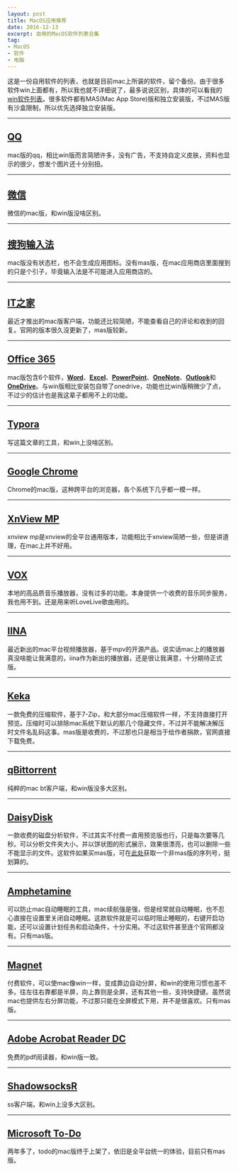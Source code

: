```yaml
---
layout: post
title: MacOS应用推荐
date: 2016-12-13
excerpt: 自用的MacOS软件列表合集
tag: 
- MacOS
- 软件
- 电脑
---
```


这是一份自用软件的列表，也就是目前mac上所装的软件，留个备份。由于很多软件win上面都有，所以我也就不详细说了，最多说说区别，具体的可以看我的[win软件列表](http://windfire007.com/WinAPP/)。很多软件都有MAS(Mac App Store)版和独立安装版，不过MAS版有沙盒限制，所以优先选择独立安装版。

---

## [QQ](http://im.qq.com/macqq/)

mac版的qq，相比win版而言简陋许多，没有广告，不支持自定义皮肤，资料也显示的很少，想发个图片还十分别扭。

---

## [微信](http://weixin.qq.com/cgi-bin/readtemplate?t=mac&lang=zh_CN)

微信的mac版，和win版没啥区别。

---

## [搜狗输入法](http://pinyin.sogou.com/mac/)

mac版没有状态栏，也不会生成应用图标。没有mas版，在mac应用商店里面搜到的只是个引子，毕竟输入法是不可能进入应用商店的。

---

## [IT之家](http://m.ruanmei.com/)

最近才推出的mac版客户端，功能还比较简陋，不能查看自己的评论和收到的回复。官网的版本很久没更新了，mas版较新。

---

## [Office 365](https://products.office.com/zh-cn/office-365-personal)

mac版包含6个软件，[**Word**](https://products.office.com/zh-cn/word)、[**Excel**](https://products.office.com/zh-cn/excel)、[**PowerPoint**](https://products.office.com/zh-cn/powerpoint)、[**OneNote**](https://products.office.com/zh-cn/onenote)、[**Outlook**](https://products.office.com/zh-cn/outlook)和[**OneDrive**](https://onedrive.live.com/about/zh-cn/download/)。与win版相比安装包自带了onedrive，功能也比win版稍微少了点，不过少的估计也是我这辈子都用不上的功能。

---

## [Typora](http://www.typora.io/)

写这篇文章的工具，和win上没啥区别。

---

## [Google Chrome](https://www.google.com/chrome/browser/desktop/index.html?platform=mac)

Chrome的mac版，这种跨平台的浏览器，各个系统下几乎都一模一样。

---

## [XnView MP](http://www.xnview.com/en/xnviewmp/)

xnview mp是xnview的全平台通用版本，功能相比于xnview简陋一些，但是讲道理，在mac上并不好用。

---

## [VOX](https://vox.rocks/mac-music-player)

本地的高品质音乐播放器，没有过多的功能。本身提供一个收费的音乐同步服务，我也用不到。还是用来听LoveLive歌曲用的。

---

## [IINA](https://lhc70000.github.io/iina/zh-cn/)

最近新出的mac平台视频播放器，基于mpv的开源产品。说实话mac上的播放器真没啥能让我满意的，iina作为新出的播放器，还是很让我满意，十分期待正式版。

---

## [Keka](http://www.kekaosx.com/zh-cn/)

一款免费的压缩软件，基于7-Zip，和大部分mac压缩软件一样，不支持直接打开预览。压缩时可以排除mac系统下默认的那几个隐藏文件，不过并不能解决解压时文件名乱码这事。mas版是收费的，不过那也只是相当于给作者捐款，官网直接下载免费。

---

## [qBittorrent](https://www.fosshub.com/qBittorrent.html)

纯粹的mac bt客户端，和win版没多大区别。

---

## [DaisyDisk](https://daisydiskapp.com/)

一款收费的磁盘分析软件，不过其实不付费一直用预览版也行，只是每次要等几秒。可以分析文件夹大小，并以饼状图的形式展示，效果很漂亮，也可以删除一些不能显示的文件。这软件如果买mas版，可在[此处](https://daisydiskapp.com/migration/)获取一个非mas版的序列号，挺划算的。

---

## [Amphetamine](https://itunes.apple.com/cn/app/amphetamine/id937984704)

可以防止mac自动睡眠的工具，mac续航强是强，但是经常就自动睡眠，也不忍心直接在设置里关闭自动睡眠。这款软件就是可以临时阻止睡眠的，右键开启功能，还可以设置计划任务和启动条件，十分实用。不过这软件甚至连个官网都没有。只有mas版。

---

## [Magnet](http://magnet.crowdcafe.com/)

付费软件，可以使mac像win一样，变成靠边自动分屏，和win的使用习惯也差不多。往左往右靠都是半屏，向上靠则是全屏，还有其他一些，支持快捷键。虽然说mac也提供左右分屏功能，不过那只能在全屏模式下用，并不是很喜欢。只有mas版。

---

## [Adobe Acrobat Reader DC](https://get.adobe.com/cn/reader/)

免费的pdf阅读器，和win版一致。

---

## [ShadowsocksR](http://windfire007.com/Shadowsocks/)

ss客户端，和win上没多大区别。

---

## [Microsoft To-Do](https://todo.microsoft.com/zh-cn/)

两年多了，todo的mac版终于上架了，依旧是全平台统一的体验，目前只有mas版。
